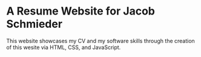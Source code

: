 
# A Resume Website for Jacob Schmieder

This website showcases my CV and my software skills through the creation of this wesite via HTML, CSS, and JavaScript.
